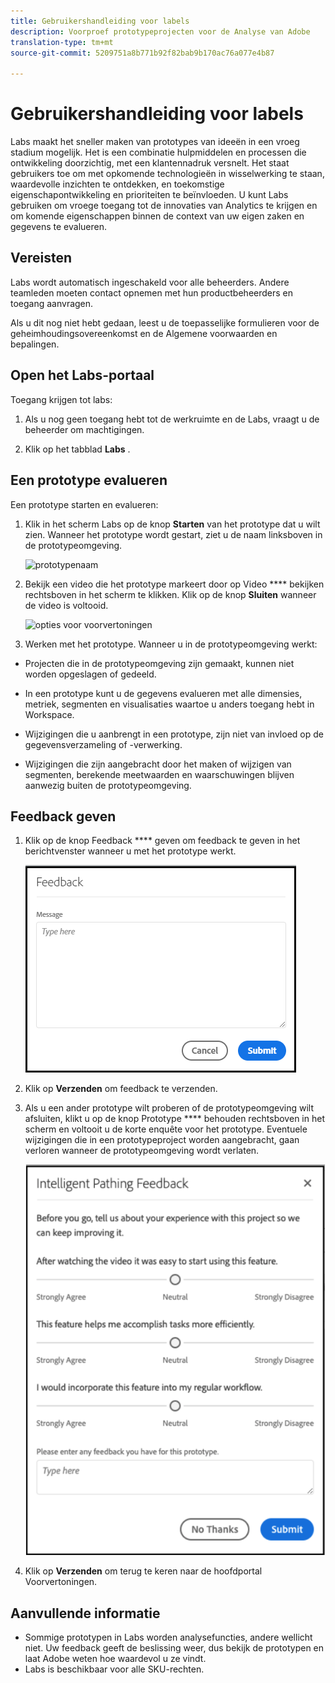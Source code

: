 ```yaml
---
title: Gebruikershandleiding voor labels
description: Voorproef prototypeprojecten voor de Analyse van Adobe
translation-type: tm+mt
source-git-commit: 5209751a8b771b92f82bab9b170ac76a077e4b87

---
```




# Gebruikershandleiding voor labels

Labs maakt het sneller maken van prototypes van ideeën in een vroeg stadium mogelijk. Het is een combinatie hulpmiddelen en processen die ontwikkeling doorzichtig, met een klantennadruk versnelt. Het staat gebruikers toe om met opkomende technologieën in wisselwerking te staan, waardevolle inzichten te ontdekken, en toekomstige eigenschapontwikkeling en prioriteiten te beïnvloeden. U kunt Labs gebruiken om vroege toegang tot de innovaties van Analytics te krijgen en om komende eigenschappen binnen de context van uw eigen zaken en gegevens te evalueren.

## Vereisten

Labs wordt automatisch ingeschakeld voor alle beheerders. Andere teamleden moeten contact opnemen met hun productbeheerders en toegang aanvragen.

Als u dit nog niet hebt gedaan, leest u de toepasselijke formulieren voor de geheimhoudingsovereenkomst en de Algemene voorwaarden en bepalingen.

## Open het Labs-portaal

Toegang krijgen tot labs:

1. Als u nog geen toegang hebt tot de werkruimte en de Labs, vraagt u de beheerder om machtigingen.

1. Klik op het tabblad **Labs** .

## Een prototype evalueren

Een prototype starten en evalueren:

1. Klik in het scherm Labs op de knop **Starten** van het prototype dat u wilt zien. Wanneer het prototype wordt gestart, ziet u de naam linksboven in de prototypeomgeving.

   ![prototypenaam](https://user-images.githubusercontent.com/29133525/58670566-c03b6c00-82fc-11e9-8b29-ee34260c4024.png)

1. Bekijk een video die het prototype markeert door op Video **** bekijken rechtsboven in het scherm te klikken. Klik op de knop **Sluiten** wanneer de video is voltooid.

   ![opties voor voorvertoningen](https://user-images.githubusercontent.com/29133525/58670261-a2213c00-82fb-11e9-88db-cc839c98fdab.png)

1. Werken met het prototype. Wanneer u in de prototypeomgeving werkt:

* Projecten die in de prototypeomgeving zijn gemaakt, kunnen niet worden opgeslagen of gedeeld.

* In een prototype kunt u de gegevens evalueren met alle dimensies, metriek, segmenten en visualisaties waartoe u anders toegang hebt in Workspace.

* Wijzigingen die u aanbrengt in een prototype, zijn niet van invloed op de gegevensverzameling of -verwerking.

* Wijzigingen die zijn aangebracht door het maken of wijzigen van segmenten, berekende meetwaarden en waarschuwingen blijven aanwezig buiten de prototypeomgeving.

## Feedback geven

1. Klik op de knop Feedback **** geven om feedback te geven in het berichtvenster wanneer u met het prototype werkt.

   ![feedback_box](assets/give_feedback.png)

1. Klik op **Verzenden** om feedback te verzenden.

1. Als u een ander prototype wilt proberen of de prototypeomgeving wilt afsluiten, klikt u op de knop Prototype **** behouden rechtsboven in het scherm en voltooit u de korte enquête voor het prototype. Eventuele wijzigingen die in een prototypeproject worden aangebracht, gaan verloren wanneer de prototypeomgeving wordt verlaten.

   ![nieuw feedbackvak](assets/short-survey.png)

1. Klik op **Verzenden** om terug te keren naar de hoofdportal Voorvertoningen.

## Aanvullende informatie

* Sommige prototypen in Labs worden analysefuncties, andere wellicht niet. Uw feedback geeft de beslissing weer, dus bekijk de prototypen en laat Adobe weten hoe waardevol u ze vindt.
* Labs is beschikbaar voor alle SKU-rechten.
